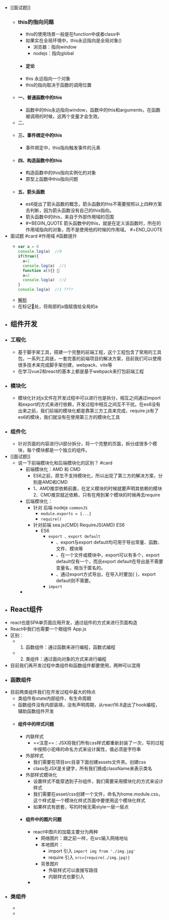 - [[面试题]]
	- ### this的指向问题
		- this的使用场景一般是在function中或者class中
		- 如果实在全局环境中，this永远指向是全局对象()
			- 浏览器：指向window
			- nodejs：指向global
		- #### 定论
		- this 永远指向一个对象
		- this的指向取决于函数的调用位置
	- #### 一、普通函数中的this
		- 函数中的this永远指向window，函数中的this和arguments，在函数被调用的时候，这两个变量才会生效。
	- 二、
	- #### 三、事件绑定中的this
		- 事件绑定中，this指向触发事件的元素
	- #### 四、构造函数中的this
		- 构造函数中的this指向实例化的对象
		- 原型上函数中this指向问题
	- #### 五、箭头函数
		- es6提出了箭头函数的概念，箭头函数的this不需要按照以上四种方案去判断，因为箭头函数没有自己的this指向。
		- 箭头函数中的this，来自于外部作用域的范围
		- #+BEGIN_QUOTE
		  箭头函数中的this，就是在定义该函数时，所在的作用域指向的对象，而不是使用他的时候的作用域。
		  #+END_QUOTE
- 面试题 #card #作用域 #函数提升
	- ```js
	  var a = 0
	  console.log(a)  //0
	  if(true){
	    a=1
	    console.log(a)  //1
	    function a(){} 🔆
	    a=2
	    console.log(a)  //2
	  }
	  console.log(a)  //1 ????
	  ```
	- [解析](https://blog.csdn.net/lunhui1994_/article/details/105565989?spm=1001.2101.3001.6650.5&utm_medium=distribute.pc_relevant.none-task-blog-2%7Edefault%7EBlogCommendFromBaidu%7ERate-5-105565989-blog-113859828.pc_relevant_paycolumn_v3&depth_1-utm_source=distribute.pc_relevant.none-task-blog-2%7Edefault%7EBlogCommendFromBaidu%7ERate-5-105565989-blog-113859828.pc_relevant_paycolumn_v3&utm_relevant_index=9)
	- 在标记🔆处，将局部的a值赋值给全局的a
- ## 组件开发
- ### 工程化
	- 基于脚手架工具，搭建一个完整的前端工程，这个工程包含了常用的工具包，一系列工具链，一套完善的前端项目的解决方案，目前我们可以使用很多技术来完成脚手架创建，webpack、vite等
	- 在学习vue2和react的基本上都是基于webpack来打包前端工程
- ### 模块化
	- 模块化针对js文件在开发过程中可以进行也是拆分，相互之间通过import和export的方式来进行依赖，开发过程中相互之间互不干扰。在es6没有出来之前，我们前端的模块化都是靠第三方工具来完成，require.js有了es6的模块，我们就没有在使用第三方的模块化工具
- ### 组件化
	- 针对页面的内容进行UI部分拆分，将一个完整的页面，拆分成很多个模块，每个模块都是一个独立的组件。
- [[面试题]]
	- 说一下前端模块化和后端模块化的区别？ #card
		- 前端模块化：AMD 和 CMD
			- ES6之前，原生不支持模块化，所以出现了第三方的解决方案，分别是AMD和CMD
			- 1、AMD推崇依赖前置，在定义模块的时候就要声明其依赖的模块
			  2、CMD推崇就近依赖，只有在用到某个模块的时候再去require
		- 后端模块化：
			- 针对 后端 nodejs  `commonJS`
				- `module.exports = {...}`
				- `require()`
			- 针对前端 sea.js(CMD)  RequireJS(AMD)  ES6
				- ES6
					- `export 、export default`
						- 、export与export default均可用于导出常量、函数、文件、模块等
						- 、在一个文件或模块中，export可以有多个，export default仅有一个，而且export default在导出是不需要变量名，相当于匿名的。
						- 、通过export方式导出，在导入时要加{ }，export default则不需要。
					- `import`
		-
- ## React组件
- react也是SPA单页面应用开发，通过组件的方式来进行页面构造
- React中我们也需要一个根组件 App.js
- 区别：
	- 1. 函数组件：通过函数来进行编程，函数式编程
	- 2. 类组件：通过面向对象的方式来进行编程
- 目前我们再开发过程中类组件和函数组件都要使用，两种可以混用
- ### 函数组件
- 目前两类组件我们在开发过程中最大的特点
	- 类组件有state内部组件，有生命周期
	- 函数组件没有内部装填，没有声明周期，从react16.8退出了hook编程，辅助函数组件开发
	- #### 组件中的样式问题
		- 内联样式
			- ==注意==：JSX将我们所有css样式都重新封装了一次，写的过程中按照小驼峰的命名方式来设计属性，值必须是字符串
		- 外部样式
			- 我们需要在项目src目录下面创建assets文件夹。创建css
			- class在JSX是关键字，所有我们换成className来表示类名
		- 外部样式模块化
			- 设置样式不能穿透到子孙组件，我们需要采用模块化的方式来设计样式
			- 我们需要在asset/css创建一个文件，命名为home.module.css，这个样式是一个模块化样式页面中要使用这个模块化样式
			- 如果样式有嵌套，写的时候无需style一层一层点
		- #### 组件中的图片问题
			- react中图片的加载主要分为两种
				- 网络图片：跟之前一样，在src输入网络地址
				- 本地图片：
					- import 引入 `import img from './img.jpg'`
					- require 引入 `src={require(./img.jpg)}`
				- 背景图片
					- 外联样式可以直接写路径
					- 内联样式也要引入
			-
- ### 类组件
	-
	-